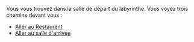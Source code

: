Vous vous trouvez dans la salle de départ du labyrinthe. Vous voyez trois chemins devant vous :

    
    
- [Aller au Restaurent](nadjib_rahal_RESTURANT.md)
- [Aller au salle d'arrivée](salle_arr.md)








